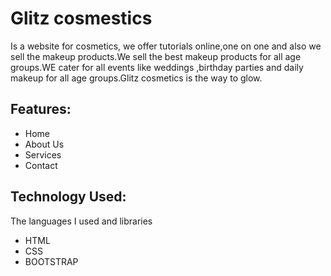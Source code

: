 # Glitz cosmestics
Is a website for cosmetics, we offer tutorials online,one on one and also we sell the makeup products.We sell the best makeup products for all age groups.WE cater for all events like weddings ,birthday parties and daily makeup for all age groups.Glitz cosmetics is the way to glow.

## Features:
* Home
* About Us
* Services
* Contact 

## Technology Used:
The languages I used and libraries

* HTML
* CSS
* BOOTSTRAP